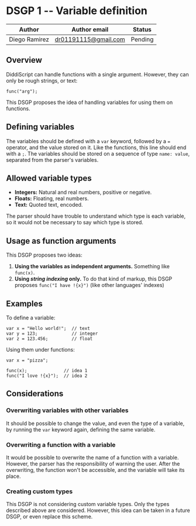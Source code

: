 # DSGP 1 -- Variable definition

| Author        | Author email         | Status   |
|---------------|----------------------|----------|
| Diego Ramirez | dr01191115@gmail.com | Pending  |

## Overview

DiddiScript can handle functions with a single argument. However, they can
only be rough strings, or text:

```
func("arg");
```

This DSGP proposes the idea of handling variables for using them on functions.

## Defining variables

The variables should be defined with a `var` keyword, followed by a `=` operator, and
the value stored on it. Like the functions, this line should end with a `;`.
The variables should be stored on a sequence of type `name: value`, separated from the parser's variables.

## Allowed variable types

- **Integers:** Natural and real numbers, positive or negative.
- **Floats:** Floating, real numbers.
- **Text:** Quoted text, encoded.

The parser should have trouble to understand which type is each variable, so it would not
be necessary to say which type is stored.

## Usage as function arguments

This DSGP proposes two ideas:

1. **Using the variables as independent arguments.** Something like `func(x)`.
2. **Using _string indexing_ only.** To do that kind of markup, this DSGP proposes `func("I have !{x}")` (like other languages' indexes)

## Examples

To define a variable:

```
var x = "Hello world!";  // text
var y = 123;             // integer
var z = 123.456;         // float
```

Using them under functions:

```
var x = "pizza";

func(x);              // idea 1
func("I love !{x}");  // idea 2
```

## Considerations

### Overwriting variables with other variables

It should be possible to change the value, and even the type of a variable, by running the
`var` keyword again, defining the same variable.

### Overwriting a function with a variable

It would be possible to overwrite the name of a function with a variable. However, the parser has the
responsibility of warning the user. After the overwriting, the function won't be accessible, and the
variable will take its place.

### Creating custom types

This DSGP is not considering custom variable types. Only the types described above are considered.
However, this idea can be taken in a future DSGP, or even replace this scheme.
